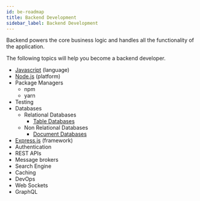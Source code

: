 ```yaml
---
id: be-roadmap
title: Backend Development
sidebar_label: Backend Development
---
```


Backend powers the core business logic and handles all the functionality of the application.

The following topics will help you become a backend developer. 

- [Javascript](javascript-roadmap.md) (language)
- [Node.js](node-roadmap.md) (platform)
- Package Managers
    - npm
    - yarn
- Testing
- Databases
    - Relational Databases
        - [Table Databases](table-db-roadmap.md)
    - Non Relational Databases
        - [Document Databases](document-db-roadmap.md)
- [Express.js](express-roadmap.md) (framework)
- Authentication
- REST APIs
- Message brokers
- Search Engine
- Caching
- DevOps
- Web Sockets
- GraphQL
